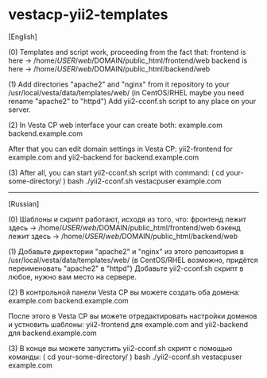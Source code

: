 # vestacp-yii2-templates

[English]

(0)
Templates and script work, proceeding from the fact that:
frontend is here -> /home/$USER/web/$DOMAIN/public_html/frontend/web
backend is here -> /home/$USER/web/$DOMAIN/public_html/backend/web

(1)
Add directories "apache2" and "nginx" from it repository to your /usr/local/vesta/data/templates/web/
(in CentOS/RHEL maybe you need rename "apache2" to "httpd")
Add yii2-cconf.sh script to any place on your server.

(2)
In Vesta CP web interface your can create both:
example.com
backend.example.com

After that you can edit domain settings in Vesta CP:
yii2-frontend for example.com and yii2-backend for backend.example.com


(3)
After all, you can start yii2-cconf.sh script with command:
( cd your-some-directory/ )
bash ./yii2-cconf.sh vestacpuser example.com

---------------------------------------------------------------

[Russian]

(0)
Шаблоны и скрипт работают, исходя из того, что:
фронтенд лежит здесь -> /home/$USER/web/$DOMAIN/public_html/frontend/web
бэкенд лежит здесь -> /home/$USER/web/$DOMAIN/public_html/backend/web

(1)
Добавьте директории "apache2" и "nginx" из этого репозитория в /usr/local/vesta/data/templates/web/
(в CentOS/RHEL возможно, придётся переименовать "apache2" в "httpd")
Добавьте yii2-cconf.sh скрипт в любое, нужно вам место на сервере.

(2)
В контрольной панели Vesta CP вы можете создать оба домена:
example.com
backend.example.com

После этого в Vesta CP вы можете отредактировать настройки доменов и устновить шаблоны:
yii2-frontend для example.com and yii2-backend для backend.example.com


(3)
В конце вы можете запустить yii2-cconf.sh скрипт с помощью команды:
( cd your-some-directory/ )
bash ./yii2-cconf.sh vestacpuser example.com
